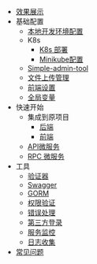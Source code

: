* [效果展示](slash-admin/zh-cn/docs/screenshot.md)
* 基础配置
  * [本地开发环境配置](slash-admin/zh-cn/docs/env_setting.md)
  * K8s
    * [K8s 部署](slash-admin/zh-cn/docs/k8s-deploy.md)
    * [Minikube配置](slash-admin/zh-cn/docs/minikube.md)
  * [Simple-admin-tool](slash-admin/zh-cn/docs/simple-admin-tools.md)
  * [文件上传管理](/slash-admin/zh-cn/docs/file_manager.md)
  * [前端设置](/slash-admin/zh-cn/docs/web-setting.md)
  * [全局变量](/slash-admin/zh-cn/docs/global_vars.md)
* 快速开始
  * 集成到原项目
    * [后端](slash-admin/zh-cn/docs/quick_develop_example.md)
    * [前端](slash-admin/zh-cn/docs/web_develop_example.md)
  * [API微服务](slash-admin/zh-cn/docs/api_example.md)
  * [RPC 微服务](slash-admin/zh-cn/docs/rpc_example.md)
* 工具
  * [验证器](/slash-admin/zh-cn/docs/validator.md)
  * [Swagger](slash-admin/zh-cn/docs/swagger.md)
  * [GORM](slash-admin/zh-cn/docs/gorm.md)
  * [权限验证](slash-admin/zh-cn/docs/authorization.md)
  * [错误处理](slash-admin/zh-cn/docs/error_handling.md)
  * [第三方登录](slash-admin/zh-cn/docs/oauth.md)
  * [服务监控](slash-admin/zh-cn/docs/prometheus.md)
  * [日志收集](slash-admin/zh-cn/docs/log-collection.md)
* [常见问题](slash-admin/zh-cn/docs/FAQ.md) 